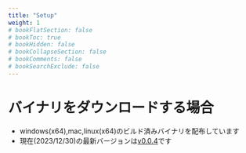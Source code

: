```yaml
---
title: "Setup"
weight: 1
# bookFlatSection: false
# bookToc: true
# bookHidden: false
# bookCollapseSection: false
# bookComments: false
# bookSearchExclude: false
---
```


# バイナリをダウンロードする場合

- windows(x64),mac,linux(x64)のビルド済みバイナリを配布しています
- 現在(2023/12/30)の最新バージョンは[v0.0.4](https://github.com/on-keyday/brgen/releases/tag/v0.0.4)です
